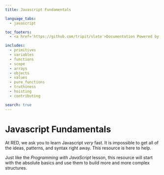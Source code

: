 ```yaml
---
title: Javascript Fundamentals

language_tabs:
  - javascript

toc_footers:
  - <a href='https://github.com/tripit/slate'>Documentation Powered by Slate</a>

includes:
  - primitives
  - variables
  - functions
  - scope
  - arrays
  - objects
  - values
  - pure_functions
  - truthiness
  - hoisting
  - contributing

search: true
---
```


# Javascript Fundamentals

At RED, we ask you to learn Javascript _very_ fast.
It is impossible to get all of the ideas, patterns, and syntax right away.
This resource is here to help.

Just like the _Programming with JavaScript_ lesson, this resource will start with the absolute basics and
use them to build more and more complex structures.
